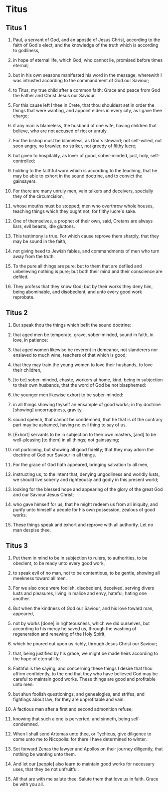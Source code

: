 # Titus

## Titus 1

1. Paul, a servant of God, and an apostle of Jesus Christ, according to the faith of God`s elect, and the knowledge of the truth which is according to godliness,

2. in hope of eternal life, which God, who cannot lie, promised before times eternal;

3. but in his own seasons manifested his word in the message, wherewith I was intrusted according to the commandment of God our Saviour;

4. to Titus, my true child after a common faith: Grace and peace from God the Father and Christ Jesus our Saviour.

5. For this cause left I thee in Crete, that thou shouldest set in order the things that were wanting, and appoint elders in every city, as I gave thee charge;

6. if any man is blameless, the husband of one wife, having children that believe, who are not accused of riot or unruly.

7. For the bishop must be blameless, as God`s steward; not self-willed, not soon angry, no brawler, no striker, not greedy of filthy lucre;

8. but given to hospitality, as lover of good, sober-minded, just, holy, self-controlled;

9. holding to the faithful word which is according to the teaching, that he may be able to exhort in the sound doctrine, and to convict the gainsayers.

10. For there are many unruly men, vain talkers and deceivers, specially they of the circumcision,

11. whose mouths must be stopped; men who overthrow whole houses, teaching things which they ought not, for filthy lucre`s sake.

12. One of themselves, a prophet of their own, said, Cretans are always liars, evil beasts, idle gluttons.

13. This testimony is true. For which cause reprove them sharply, that they may be sound in the faith,

14. not giving heed to Jewish fables, and commandments of men who turn away from the truth.

15. To the pure all things are pure: but to them that are defiled and unbelieving nothing is pure; but both their mind and their conscience are defiled.

16. They profess that they know God; but by their works they deny him, being abominable, and disobedient, and unto every good work reprobate.

## Titus 2

1. But speak thou the things which befit the sound doctrine:

2. that aged men be temperate, grave, sober-minded, sound in faith, in love, in patience:

3. that aged women likewise be reverent in demeanor, not slanderers nor enslaved to much wine, teachers of that which is good;

4. that they may train the young women to love their husbands, to love their children,

5. [to be] sober-minded, chaste, workers at home, kind, being in subjection to their own husbands, that the word of God be not blasphemed:

6. the younger men likewise exhort to be sober-minded:

7. in all things showing thyself an ensample of good works; in thy doctrine [showing] uncorruptness, gravity,

8. sound speech, that cannot be condemned; that he that is of the contrary part may be ashamed, having no evil thing to say of us.

9. [Exhort] servants to be in subjection to their own masters, [and] to be well-pleasing [to them] in all things; not gainsaying;

10. not purloining, but showing all good fidelity; that they may adorn the doctrine of God our Saviour in all things.

11. For the grace of God hath appeared, bringing salvation to all men,

12. instructing us, to the intent that, denying ungodliness and worldly lusts, we should live soberly and righteously and godly in this present world;

13. looking for the blessed hope and appearing of the glory of the great God and our Saviour Jesus Christ;

14. who gave himself for us, that he might redeem us from all iniquity, and purify unto himself a people for his own possession, zealous of good works.

15. These things speak and exhort and reprove with all authority. Let no man despise thee.

## Titus 3

1. Put them in mind to be in subjection to rulers, to authorities, to be obedient, to be ready unto every good work,

2. to speak evil of no man, not to be contentious, to be gentle, showing all meekness toward all men.

3. For we also once were foolish, disobedient, deceived, serving divers lusts and pleasures, living in malice and envy, hateful, hating one another.

4. But when the kindness of God our Saviour, and his love toward man, appeared,

5. not by works [done] in righteousness, which we did ourselves, but according to his mercy he saved us, through the washing of regeneration and renewing of the Holy Spirit,

6. which he poured out upon us richly, through Jesus Christ our Saviour;

7. that, being justified by his grace, we might be made heirs according to the hope of eternal life.

8. Faithful is the saying, and concerning these things I desire that thou affirm confidently, to the end that they who have believed God may be careful to maintain good works. These things are good and profitable unto men:

9. but shun foolish questionings, and genealogies, and strifes, and fightings about law; for they are unprofitable and vain.

10. A factious man after a first and second admonition refuse;

11. knowing that such a one is perverted, and sinneth, being self-condemned.

12. When I shall send Artemas unto thee, or Tychicus, give diligence to come unto me to Nicopolis: for there I have determined to winter.

13. Set forward Zenas the lawyer and Apollos on their journey diligently, that nothing be wanting unto them.

14. And let our [people] also learn to maintain good works for necessary uses, that they be not unfruitful.

15. All that are with me salute thee. Salute them that love us in faith. Grace be with you all.

